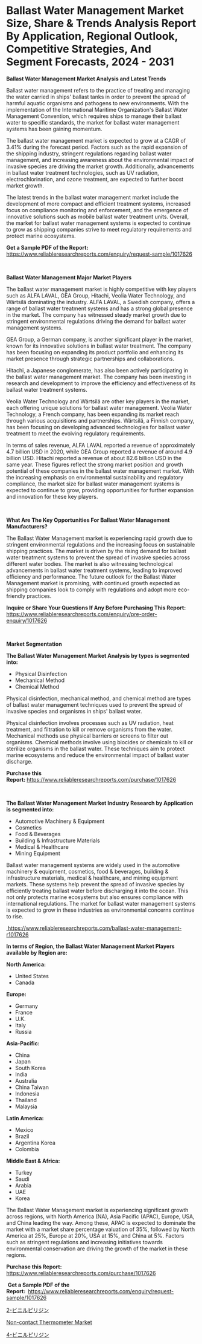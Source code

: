 <p><h1>Ballast Water Management Market Size, Share & Trends Analysis Report By Application, Regional Outlook, Competitive Strategies, And Segment Forecasts, 2024 - 2031</h1></p><p><strong>Ballast Water Management Market Analysis and Latest Trends</strong></p>
<p><p>Ballast water management refers to the practice of treating and managing the water carried in ships' ballast tanks in order to prevent the spread of harmful aquatic organisms and pathogens to new environments. With the implementation of the International Maritime Organization's Ballast Water Management Convention, which requires ships to manage their ballast water to specific standards, the market for ballast water management systems has been gaining momentum.</p><p>The ballast water management market is expected to grow at a CAGR of 3.41% during the forecast period. Factors such as the rapid expansion of the shipping industry, stringent regulations regarding ballast water management, and increasing awareness about the environmental impact of invasive species are driving the market growth. Additionally, advancements in ballast water treatment technologies, such as UV radiation, electrochlorination, and ozone treatment, are expected to further boost market growth.</p><p>The latest trends in the ballast water management market include the development of more compact and efficient treatment systems, increased focus on compliance monitoring and enforcement, and the emergence of innovative solutions such as mobile ballast water treatment units. Overall, the market for ballast water management systems is expected to continue to grow as shipping companies strive to meet regulatory requirements and protect marine ecosystems.</p></p>
<p><strong>Get a Sample PDF of the Report:&nbsp;</strong> <a href="https://www.reliableresearchreports.com/enquiry/request-sample/1017626">https://www.reliableresearchreports.com/enquiry/request-sample/1017626</a></p>
<p>&nbsp;</p>
<p><strong>Ballast Water Management Major Market Players</strong></p>
<p><p>The ballast water management market is highly competitive with key players such as ALFA LAVAL, GEA Group, Hitachi, Veolia Water Technology, and Wärtsilä dominating the industry. ALFA LAVAL, a Swedish company, offers a range of ballast water treatment systems and has a strong global presence in the market. The company has witnessed steady market growth due to stringent environmental regulations driving the demand for ballast water management systems.</p><p>GEA Group, a German company, is another significant player in the market, known for its innovative solutions in ballast water treatment. The company has been focusing on expanding its product portfolio and enhancing its market presence through strategic partnerships and collaborations.</p><p>Hitachi, a Japanese conglomerate, has also been actively participating in the ballast water management market. The company has been investing in research and development to improve the efficiency and effectiveness of its ballast water treatment systems.</p><p>Veolia Water Technology and Wärtsilä are other key players in the market, each offering unique solutions for ballast water management. Veolia Water Technology, a French company, has been expanding its market reach through various acquisitions and partnerships. Wärtsilä, a Finnish company, has been focusing on developing advanced technologies for ballast water treatment to meet the evolving regulatory requirements.</p><p>In terms of sales revenue, ALFA LAVAL reported a revenue of approximately 4.7 billion USD in 2020, while GEA Group reported a revenue of around 4.9 billion USD. Hitachi reported a revenue of about 82.6 billion USD in the same year. These figures reflect the strong market position and growth potential of these companies in the ballast water management market. With the increasing emphasis on environmental sustainability and regulatory compliance, the market size for ballast water management systems is expected to continue to grow, providing opportunities for further expansion and innovation for these key players.</p></p>
<p>&nbsp;</p>
<p><strong>What Are The Key Opportunities For Ballast Water Management Manufacturers?</strong></p>
<p><p>The Ballast Water Management market is experiencing rapid growth due to stringent environmental regulations and the increasing focus on sustainable shipping practices. The market is driven by the rising demand for ballast water treatment systems to prevent the spread of invasive species across different water bodies. The market is also witnessing technological advancements in ballast water treatment systems, leading to improved efficiency and performance. The future outlook for the Ballast Water Management market is promising, with continued growth expected as shipping companies look to comply with regulations and adopt more eco-friendly practices.</p></p>
<p><strong>Inquire or Share Your Questions If Any Before Purchasing This Report:</strong> <a href="https://www.reliableresearchreports.com/enquiry/pre-order-enquiry/1017626">https://www.reliableresearchreports.com/enquiry/pre-order-enquiry/1017626</a></p>
<p>&nbsp;</p>
<p><strong>Market Segmentation</strong></p>
<p><strong>The Ballast Water Management Market Analysis by types is segmented into:</strong></p>
<p><ul><li>Physical Disinfection</li><li>Mechanical Method</li><li>Chemical Method</li></ul></p>
<p><p>Physical disinfection, mechanical method, and chemical method are types of ballast water management techniques used to prevent the spread of invasive species and organisms in ships' ballast water. </p><p>Physical disinfection involves processes such as UV radiation, heat treatment, and filtration to kill or remove organisms from the water. Mechanical methods use physical barriers or screens to filter out organisms. Chemical methods involve using biocides or chemicals to kill or sterilize organisms in the ballast water. These techniques aim to protect marine ecosystems and reduce the environmental impact of ballast water discharge.</p></p>
<p><strong>Purchase this Report:&nbsp;</strong><a href="https://www.reliableresearchreports.com/purchase/1017626">https://www.reliableresearchreports.com/purchase/1017626</a></p>
<p>&nbsp;</p>
<p><strong>The Ballast Water Management Market Industry Research by Application is segmented into:</strong></p>
<p><ul><li>Automotive Machinery & Equipment</li><li>Cosmetics</li><li>Food & Beverages</li><li>Building & Infrastructure Materials</li><li>Medical & Healthcare</li><li>Mining Equipment</li></ul></p>
<p><p>Ballast water management systems are widely used in the automotive machinery & equipment, cosmetics, food & beverages, building & infrastructure materials, medical & healthcare, and mining equipment markets. These systems help prevent the spread of invasive species by efficiently treating ballast water before discharging it into the ocean. This not only protects marine ecosystems but also ensures compliance with international regulations. The market for ballast water management systems is expected to grow in these industries as environmental concerns continue to rise.</p></p>
<p><a href="https://www.reliableresearchreports.com/ballast-water-management-r1017626">&nbsp;https://www.reliableresearchreports.com/ballast-water-management-r1017626</a></p>
<p><strong>In terms of Region, the Ballast Water Management Market Players available by Region are:</strong></p>
<p>
    <p> <strong> North America: </strong>
        <ul>
            <li>United States</li>
            <li>Canada</li>
        </ul>
        </p> 
    <p> <strong> Europe: </strong>
        <ul>
            <li>Germany</li>
            <li>France</li>
            <li>U.K.</li>
            <li>Italy</li>
            <li>Russia</li>
        </ul>
        </p> 
    <p> <strong> Asia-Pacific: </strong>
        <ul>
            <li>China</li>
            <li>Japan</li>
            <li>South Korea</li>
            <li>India</li>
            <li>Australia</li>
            <li>China Taiwan</li>
            <li>Indonesia</li>
            <li>Thailand</li>
            <li>Malaysia</li>
        </ul>
        </p> 
    <p> <strong> Latin America: </strong>
        <ul>
            <li>Mexico</li>
            <li>Brazil</li>
            <li>Argentina Korea</li>
            <li>Colombia</li>
        </ul>
        </p> 
    <p> <strong> Middle East & Africa: </strong>
        <ul>
            <li>Turkey</li>
            <li>Saudi</li>
            <li>Arabia</li>
            <li>UAE</li>
            <li>Korea</li>
        </ul>
    </p>
    </p>
<p><p>The Ballast Water Management market is experiencing significant growth across regions, with North America (NA), Asia Pacific (APAC), Europe, USA, and China leading the way. Among these, APAC is expected to dominate the market with a market share percentage valuation of 35%, followed by North America at 25%, Europe at 20%, USA at 15%, and China at 5%. Factors such as stringent regulations and increasing initiatives towards environmental conservation are driving the growth of the market in these regions.</p></p>
<p><strong>Purchase this Report: </strong><a href="https://www.reliableresearchreports.com/purchase/1017626">https://www.reliableresearchreports.com/purchase/1017626</a></p>
<p>&nbsp;<strong>Get a Sample PDF of the Report:&nbsp;&nbsp;</strong><a href="https://www.reliableresearchreports.com/enquiry/request-sample/1017626">https://www.reliableresearchreports.com/enquiry/request-sample/1017626</a></p>
<p><strong></strong></p>
<p><p><a href="https://github.com/leigh4852023/Market-Research-Report-List-1/blob/main/7542369152038.md">2-ビニルピリジン</a></p><p><a href="https://view.publitas.com/reportprime-1/non-contact-thermometer-market-outlook-complete-industry-analysis-2024-to-2031/">Non-contact Thermometer Market</a></p><p><a href="https://github.com/SimeonBode1/Market-Research-Report-List-1/blob/main/9638061152039.md">4-ビニルピリジン</a></p></p>